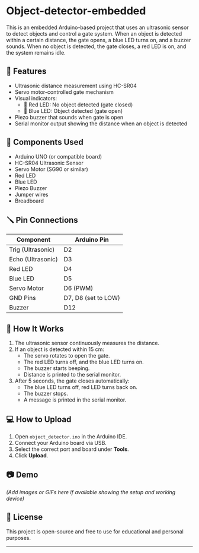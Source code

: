 # Object-detector-embedded

This is an embedded Arduino-based project that uses an ultrasonic sensor to detect objects and control a gate system. When an object is detected within a certain distance, the gate opens, a blue LED turns on, and a buzzer sounds. When no object is detected, the gate closes, a red LED is on, and the system remains idle.

## 🧠 Features

- Ultrasonic distance measurement using HC-SR04
- Servo motor-controlled gate mechanism
- Visual indicators:
  - 🔴 Red LED: No object detected (gate closed)
  - 🔵 Blue LED: Object detected (gate open)
- Piezo buzzer that sounds when gate is open
- Serial monitor output showing the distance when an object is detected

## 🔧 Components Used

- Arduino UNO (or compatible board)
- HC-SR04 Ultrasonic Sensor
- Servo Motor (SG90 or similar)
- Red LED
- Blue LED
- Piezo Buzzer
- Jumper wires
- Breadboard

## 🪛 Pin Connections

| Component       | Arduino Pin |
|----------------|-------------|
| Trig (Ultrasonic) | D2          |
| Echo (Ultrasonic) | D3          |
| Red LED         | D4          |
| Blue LED        | D5          |
| Servo Motor     | D6 (PWM)    |
| GND Pins        | D7, D8 (set to LOW) |
| Buzzer          | D12         |

## 🧾 How It Works

1. The ultrasonic sensor continuously measures the distance.
2. If an object is detected within 15 cm:
   - The servo rotates to open the gate.
   - The red LED turns off, and the blue LED turns on.
   - The buzzer starts beeping.
   - Distance is printed to the serial monitor.
3. After 5 seconds, the gate closes automatically:
   - The blue LED turns off, red LED turns back on.
   - The buzzer stops.
   - A message is printed in the serial monitor.

## 💻 How to Upload

1. Open `object_detector.ino` in the Arduino IDE.
2. Connect your Arduino board via USB.
3. Select the correct port and board under **Tools**.
4. Click **Upload**.

## 📷 Demo

*(Add images or GIFs here if available showing the setup and working device)*

## 📜 License

This project is open-source and free to use for educational and personal purposes.

---

